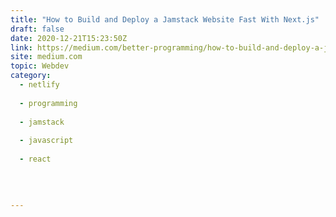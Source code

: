 ```yaml
---
title: "How to Build and Deploy a Jamstack Website Fast With Next.js"
draft: false
date: 2020-12-21T15:23:50Z
link: https://medium.com/better-programming/how-to-build-and-deploy-a-jamstack-website-fast-with-next-js-a61df3c822f?source=rss------jamstack-5&utm_medium=RSS&utm_source=hune
site: medium.com
topic: Webdev
category:
  - netlify
  
  - programming
  
  - jamstack
  
  - javascript
  
  - react
  
   
  

---
```


